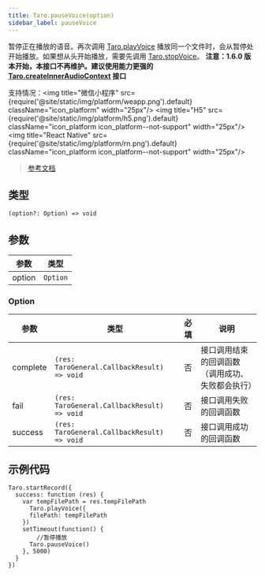 ```yaml
---
title: Taro.pauseVoice(option)
sidebar_label: pauseVoice
---
```


暂停正在播放的语音。再次调用 [Taro.playVoice](https://developers.weixin.qq.com/miniprogram/dev/api/media/audio/wx.playVoice.html) 播放同一个文件时，会从暂停处开始播放。如果想从头开始播放，需要先调用 [Taro.stopVoice](https://developers.weixin.qq.com/miniprogram/dev/api/media/audio/wx.stopVoice.html)。
**注意：1.6.0 版本开始，本接口不再维护。建议使用能力更强的 [Taro.createInnerAudioContext](https://developers.weixin.qq.com/miniprogram/dev/api/media/audio/wx.createInnerAudioContext.html) 接口**

支持情况：<img title="微信小程序" src={require('@site/static/img/platform/weapp.png').default} className="icon_platform" width="25px"/> <img title="H5" src={require('@site/static/img/platform/h5.png').default} className="icon_platform icon_platform--not-support" width="25px"/> <img title="React Native" src={require('@site/static/img/platform/rn.png').default} className="icon_platform icon_platform--not-support" width="25px"/>

> [参考文档](https://developers.weixin.qq.com/miniprogram/dev/api/media/audio/wx.pauseVoice.html)

## 类型

```tsx
(option?: Option) => void
```

## 参数

| 参数 | 类型 |
| --- | --- |
| option | `Option` |

### Option

| 参数 | 类型 | 必填 | 说明 |
| --- | --- | :---: | --- |
| complete | `(res: TaroGeneral.CallbackResult) => void` | 否 | 接口调用结束的回调函数（调用成功、失败都会执行） |
| fail | `(res: TaroGeneral.CallbackResult) => void` | 否 | 接口调用失败的回调函数 |
| success | `(res: TaroGeneral.CallbackResult) => void` | 否 | 接口调用成功的回调函数 |

## 示例代码

```tsx
Taro.startRecord({
  success: function (res) {
    var tempFilePath = res.tempFilePath
      Taro.playVoice({
      filePath: tempFilePath
    })
    setTimeout(function() {
        //暂停播放
      Taro.pauseVoice()
    }, 5000)
  }
})
```
